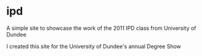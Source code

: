 # ipd
A simple site to showcase the work of the 2011 IPD class from University of Dundee

I created this site for the University of Dundee's annual Degree Show
